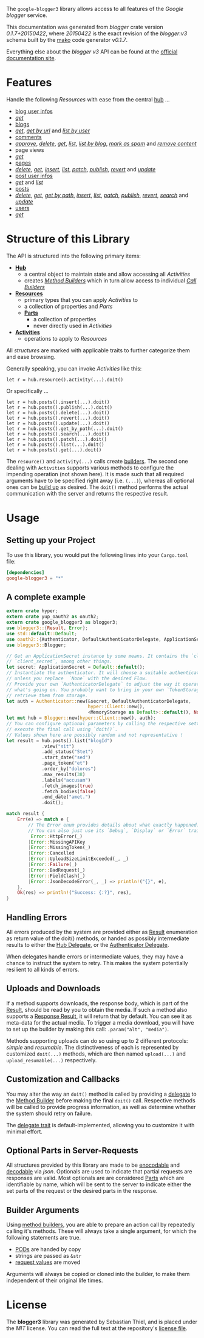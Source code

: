 <!---
DO NOT EDIT !
This file was generated automatically from 'src/mako/api/README.md.mako'
DO NOT EDIT !
-->
The `google-blogger3` library allows access to all features of the *Google blogger* service.

This documentation was generated from *blogger* crate version *0.1.7+20150422*, where *20150422* is the exact revision of the *blogger:v3* schema built by the [mako](http://www.makotemplates.org/) code generator *v0.1.7*.

Everything else about the *blogger* *v3* API can be found at the
[official documentation site](https://developers.google.com/blogger/docs/3.0/getting_started).
# Features

Handle the following *Resources* with ease from the central [hub](http://byron.github.io/google-apis-rs/google_blogger3/struct.Blogger.html) ... 

* [blog user infos](http://byron.github.io/google-apis-rs/google_blogger3/struct.BlogUserInfo.html)
 * [*get*](http://byron.github.io/google-apis-rs/google_blogger3/struct.BlogUserInfoGetCall.html)
* [blogs](http://byron.github.io/google-apis-rs/google_blogger3/struct.Blog.html)
 * [*get*](http://byron.github.io/google-apis-rs/google_blogger3/struct.BlogGetCall.html), [*get by url*](http://byron.github.io/google-apis-rs/google_blogger3/struct.BlogGetByUrlCall.html) and [*list by user*](http://byron.github.io/google-apis-rs/google_blogger3/struct.BlogListByUserCall.html)
* [comments](http://byron.github.io/google-apis-rs/google_blogger3/struct.Comment.html)
 * [*approve*](http://byron.github.io/google-apis-rs/google_blogger3/struct.CommentApproveCall.html), [*delete*](http://byron.github.io/google-apis-rs/google_blogger3/struct.CommentDeleteCall.html), [*get*](http://byron.github.io/google-apis-rs/google_blogger3/struct.CommentGetCall.html), [*list*](http://byron.github.io/google-apis-rs/google_blogger3/struct.CommentListCall.html), [*list by blog*](http://byron.github.io/google-apis-rs/google_blogger3/struct.CommentListByBlogCall.html), [*mark as spam*](http://byron.github.io/google-apis-rs/google_blogger3/struct.CommentMarkAsSpamCall.html) and [*remove content*](http://byron.github.io/google-apis-rs/google_blogger3/struct.CommentRemoveContentCall.html)
* page views
 * [*get*](http://byron.github.io/google-apis-rs/google_blogger3/struct.PageViewGetCall.html)
* [pages](http://byron.github.io/google-apis-rs/google_blogger3/struct.Page.html)
 * [*delete*](http://byron.github.io/google-apis-rs/google_blogger3/struct.PageDeleteCall.html), [*get*](http://byron.github.io/google-apis-rs/google_blogger3/struct.PageGetCall.html), [*insert*](http://byron.github.io/google-apis-rs/google_blogger3/struct.PageInsertCall.html), [*list*](http://byron.github.io/google-apis-rs/google_blogger3/struct.PageListCall.html), [*patch*](http://byron.github.io/google-apis-rs/google_blogger3/struct.PagePatchCall.html), [*publish*](http://byron.github.io/google-apis-rs/google_blogger3/struct.PagePublishCall.html), [*revert*](http://byron.github.io/google-apis-rs/google_blogger3/struct.PageRevertCall.html) and [*update*](http://byron.github.io/google-apis-rs/google_blogger3/struct.PageUpdateCall.html)
* [post user infos](http://byron.github.io/google-apis-rs/google_blogger3/struct.PostUserInfo.html)
 * [*get*](http://byron.github.io/google-apis-rs/google_blogger3/struct.PostUserInfoGetCall.html) and [*list*](http://byron.github.io/google-apis-rs/google_blogger3/struct.PostUserInfoListCall.html)
* [posts](http://byron.github.io/google-apis-rs/google_blogger3/struct.Post.html)
 * [*delete*](http://byron.github.io/google-apis-rs/google_blogger3/struct.PostDeleteCall.html), [*get*](http://byron.github.io/google-apis-rs/google_blogger3/struct.PostGetCall.html), [*get by path*](http://byron.github.io/google-apis-rs/google_blogger3/struct.PostGetByPathCall.html), [*insert*](http://byron.github.io/google-apis-rs/google_blogger3/struct.PostInsertCall.html), [*list*](http://byron.github.io/google-apis-rs/google_blogger3/struct.PostListCall.html), [*patch*](http://byron.github.io/google-apis-rs/google_blogger3/struct.PostPatchCall.html), [*publish*](http://byron.github.io/google-apis-rs/google_blogger3/struct.PostPublishCall.html), [*revert*](http://byron.github.io/google-apis-rs/google_blogger3/struct.PostRevertCall.html), [*search*](http://byron.github.io/google-apis-rs/google_blogger3/struct.PostSearchCall.html) and [*update*](http://byron.github.io/google-apis-rs/google_blogger3/struct.PostUpdateCall.html)
* [users](http://byron.github.io/google-apis-rs/google_blogger3/struct.User.html)
 * [*get*](http://byron.github.io/google-apis-rs/google_blogger3/struct.UserGetCall.html)




# Structure of this Library

The API is structured into the following primary items:

* **[Hub](http://byron.github.io/google-apis-rs/google_blogger3/struct.Blogger.html)**
    * a central object to maintain state and allow accessing all *Activities*
    * creates [*Method Builders*](http://byron.github.io/google-apis-rs/google_blogger3/trait.MethodsBuilder.html) which in turn
      allow access to individual [*Call Builders*](http://byron.github.io/google-apis-rs/google_blogger3/trait.CallBuilder.html)
* **[Resources](http://byron.github.io/google-apis-rs/google_blogger3/trait.Resource.html)**
    * primary types that you can apply *Activities* to
    * a collection of properties and *Parts*
    * **[Parts](http://byron.github.io/google-apis-rs/google_blogger3/trait.Part.html)**
        * a collection of properties
        * never directly used in *Activities*
* **[Activities](http://byron.github.io/google-apis-rs/google_blogger3/trait.CallBuilder.html)**
    * operations to apply to *Resources*

All *structures* are marked with applicable traits to further categorize them and ease browsing.

Generally speaking, you can invoke *Activities* like this:

```Rust,ignore
let r = hub.resource().activity(...).doit()
```

Or specifically ...

```ignore
let r = hub.posts().insert(...).doit()
let r = hub.posts().publish(...).doit()
let r = hub.posts().delete(...).doit()
let r = hub.posts().revert(...).doit()
let r = hub.posts().update(...).doit()
let r = hub.posts().get_by_path(...).doit()
let r = hub.posts().search(...).doit()
let r = hub.posts().patch(...).doit()
let r = hub.posts().list(...).doit()
let r = hub.posts().get(...).doit()
```

The `resource()` and `activity(...)` calls create [builders][builder-pattern]. The second one dealing with `Activities` 
supports various methods to configure the impending operation (not shown here). It is made such that all required arguments have to be 
specified right away (i.e. `(...)`), whereas all optional ones can be [build up][builder-pattern] as desired.
The `doit()` method performs the actual communication with the server and returns the respective result.

# Usage

## Setting up your Project

To use this library, you would put the following lines into your `Cargo.toml` file:

```toml
[dependencies]
google-blogger3 = "*"
```

## A complete example

```Rust
extern crate hyper;
extern crate yup_oauth2 as oauth2;
extern crate google_blogger3 as blogger3;
use blogger3::{Result, Error};
use std::default::Default;
use oauth2::{Authenticator, DefaultAuthenticatorDelegate, ApplicationSecret, MemoryStorage};
use blogger3::Blogger;

// Get an ApplicationSecret instance by some means. It contains the `client_id` and 
// `client_secret`, among other things.
let secret: ApplicationSecret = Default::default();
// Instantiate the authenticator. It will choose a suitable authentication flow for you, 
// unless you replace  `None` with the desired Flow.
// Provide your own `AuthenticatorDelegate` to adjust the way it operates and get feedback about 
// what's going on. You probably want to bring in your own `TokenStorage` to persist tokens and
// retrieve them from storage.
let auth = Authenticator::new(&secret, DefaultAuthenticatorDelegate,
                              hyper::Client::new(),
                              <MemoryStorage as Default>::default(), None);
let mut hub = Blogger::new(hyper::Client::new(), auth);
// You can configure optional parameters by calling the respective setters at will, and
// execute the final call using `doit()`.
// Values shown here are possibly random and not representative !
let result = hub.posts().list("blogId")
             .view("sit")
             .add_status("Stet")
             .start_date("sed")
             .page_token("et")
             .order_by("dolores")
             .max_results(38)
             .labels("accusam")
             .fetch_images(true)
             .fetch_bodies(false)
             .end_date("amet.")
             .doit();

match result {
    Err(e) => match e {
        // The Error enum provides details about what exactly happened.
        // You can also just use its `Debug`, `Display` or `Error` traits
         Error::HttpError(_)
        |Error::MissingAPIKey
        |Error::MissingToken(_)
        |Error::Cancelled
        |Error::UploadSizeLimitExceeded(_, _)
        |Error::Failure(_)
        |Error::BadRequest(_)
        |Error::FieldClash(_)
        |Error::JsonDecodeError(_, _) => println!("{}", e),
    },
    Ok(res) => println!("Success: {:?}", res),
}

```
## Handling Errors

All errors produced by the system are provided either as [Result](http://byron.github.io/google-apis-rs/google_blogger3/enum.Result.html) enumeration as return value of 
the doit() methods, or handed as possibly intermediate results to either the 
[Hub Delegate](http://byron.github.io/google-apis-rs/google_blogger3/trait.Delegate.html), or the [Authenticator Delegate](http://byron.github.io/google-apis-rs/google_blogger3/../yup-oauth2/trait.AuthenticatorDelegate.html).

When delegates handle errors or intermediate values, they may have a chance to instruct the system to retry. This 
makes the system potentially resilient to all kinds of errors.

## Uploads and Downloads
If a method supports downloads, the response body, which is part of the [Result](http://byron.github.io/google-apis-rs/google_blogger3/enum.Result.html), should be
read by you to obtain the media.
If such a method also supports a [Response Result](http://byron.github.io/google-apis-rs/google_blogger3/trait.ResponseResult.html), it will return that by default.
You can see it as meta-data for the actual media. To trigger a media download, you will have to set up the builder by making
this call: `.param("alt", "media")`.

Methods supporting uploads can do so using up to 2 different protocols: 
*simple* and *resumable*. The distinctiveness of each is represented by customized 
`doit(...)` methods, which are then named `upload(...)` and `upload_resumable(...)` respectively.

## Customization and Callbacks

You may alter the way an `doit()` method is called by providing a [delegate](http://byron.github.io/google-apis-rs/google_blogger3/trait.Delegate.html) to the 
[Method Builder](http://byron.github.io/google-apis-rs/google_blogger3/trait.CallBuilder.html) before making the final `doit()` call. 
Respective methods will be called to provide progress information, as well as determine whether the system should 
retry on failure.

The [delegate trait](http://byron.github.io/google-apis-rs/google_blogger3/trait.Delegate.html) is default-implemented, allowing you to customize it with minimal effort.

## Optional Parts in Server-Requests

All structures provided by this library are made to be [enocodable](http://byron.github.io/google-apis-rs/google_blogger3/trait.RequestValue.html) and 
[decodable](http://byron.github.io/google-apis-rs/google_blogger3/trait.ResponseResult.html) via *json*. Optionals are used to indicate that partial requests are responses 
are valid.
Most optionals are are considered [Parts](http://byron.github.io/google-apis-rs/google_blogger3/trait.Part.html) which are identifiable by name, which will be sent to 
the server to indicate either the set parts of the request or the desired parts in the response.

## Builder Arguments

Using [method builders](http://byron.github.io/google-apis-rs/google_blogger3/trait.CallBuilder.html), you are able to prepare an action call by repeatedly calling it's methods.
These will always take a single argument, for which the following statements are true.

* [PODs][wiki-pod] are handed by copy
* strings are passed as `&str`
* [request values](http://byron.github.io/google-apis-rs/google_blogger3/trait.RequestValue.html) are moved

Arguments will always be copied or cloned into the builder, to make them independent of their original life times.

[wiki-pod]: http://en.wikipedia.org/wiki/Plain_old_data_structure
[builder-pattern]: http://en.wikipedia.org/wiki/Builder_pattern
[google-go-api]: https://github.com/google/google-api-go-client

# License
The **blogger3** library was generated by Sebastian Thiel, and is placed 
under the *MIT* license.
You can read the full text at the repository's [license file][repo-license].

[repo-license]: https://github.com/Byron/google-apis-rs/LICENSE.md
